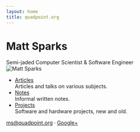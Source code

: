 ```yaml
---
layout: home
title: quadpoint.org
---
```


# Matt Sparks

<div class="subtitle meta">
  Semi-jaded Computer Scientist &amp; Software Engineer
</div>

<div class="profile">
  <img
   src="https://lh6.googleusercontent.com/-ysLaIDYFcBU/ThSKMa5kpAI/AAAAAAAAABs/2L8PfbbJjYE/s288/Matt%252520Sparks.jpg"
   title="Matt Sparks" class="profile" />

  <ul>
    <li>
      <a href="/articles">Articles</a><br />
      <span>Articles and talks on various subjects.</span>
    </li>
    <li>
      <a href="/notes">Notes</a><br />
      <span>Informal written notes.</span>
    </li>
    <li>
      <a href="/projects">Projects</a><br />
      <span>Software and hardware projects, new and old.</span>
    </li>
  </ul>

  <p>
    <a href="mailto:ms@quadpoint.org">ms@quadpoint.org</a> &#183;
    <a href="#">Google+</a>
  </p>
</div>
